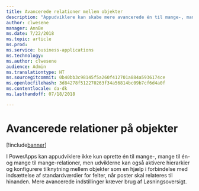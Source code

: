 ```yaml
---
title: Avancerede relationer mellem objekter
description: "Appudviklere kan skabe mere avancerede én til mange-, mange til én- og mange til mange-relationer i PowerApps."
author: clwesene
manager: AnnBe
ms.date: 7/22/2018
ms.topic: article
ms.prod: 
ms.service: business-applications
ms.technology: 
ms.author: clwesene
audience: Admin
ms.translationtype: HT
ms.sourcegitcommit: 0b40bb3c98145f5a260f412701a884a5936174ce
ms.openlocfilehash: 3d84278f512270263f34a56814bc09b7cf6d4a0f
ms.contentlocale: da-dk
ms.lasthandoff: 07/18/2018

---
```

# <a name="advanced-relationships-on-entities"></a>Avancerede relationer på objekter


[!include[banner](../../includes/banner.md)]

I PowerApps kan appudviklere ikke kun oprette én til mange-, mange til én- og mange til mange-relationer, men udviklerne kan også aktivere hierarkier og konfigurere tilknytning mellem objekter som en hjælp i forbindelse med indsættelse af standardværdier for felter, når poster skal relateres til hinanden. Mere avancerede indstillinger kræver brug af Løsningsoversigt.

